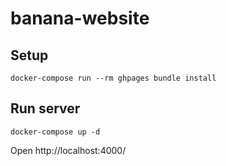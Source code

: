 # banana-website

## Setup

```
docker-compose run --rm ghpages bundle install
```

## Run server

```
docker-compose up -d
```

Open http://localhost:4000/
